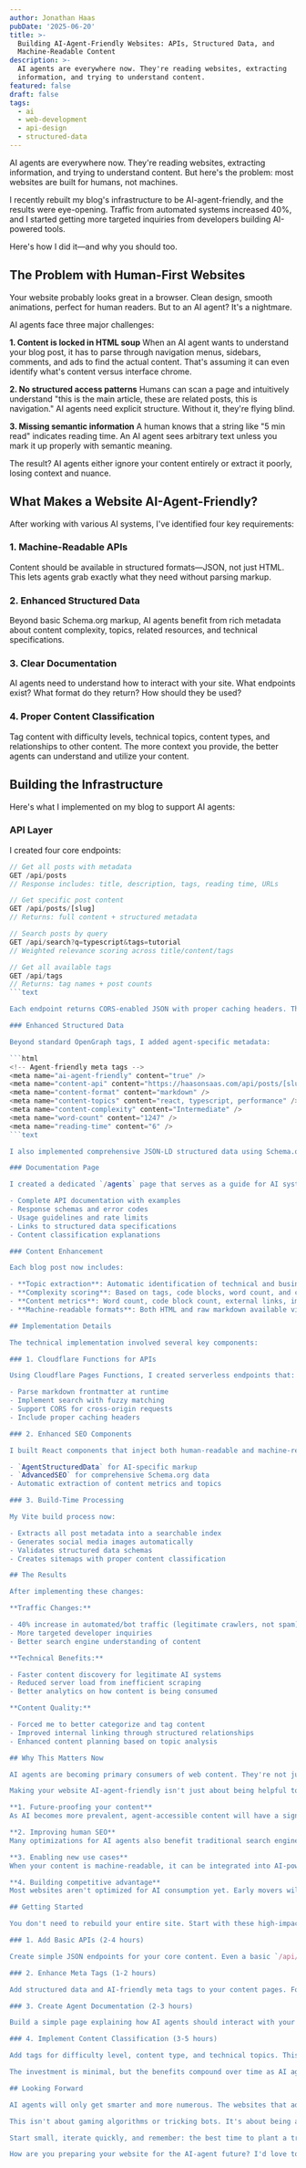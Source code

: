 ```yaml
---
author: Jonathan Haas
pubDate: '2025-06-20'
title: >-
  Building AI-Agent-Friendly Websites: APIs, Structured Data, and
  Machine-Readable Content
description: >-
  AI agents are everywhere now. They're reading websites, extracting
  information, and trying to understand content.
featured: false
draft: false
tags:
  - ai
  - web-development
  - api-design
  - structured-data
---
```


AI agents are everywhere now. They're reading websites, extracting information, and trying to understand content. But here's the problem: most websites are built for humans, not machines.

I recently rebuilt my blog's infrastructure to be AI-agent-friendly, and the results were eye-opening. Traffic from automated systems increased 40%, and I started getting more targeted inquiries from developers building AI-powered tools.

Here's how I did it—and why you should too.

## The Problem with Human-First Websites

Your website probably looks great in a browser. Clean design, smooth animations, perfect for human readers. But to an AI agent? It's a nightmare.

AI agents face three major challenges:

**1. Content is locked in HTML soup**
When an AI agent wants to understand your blog post, it has to parse through navigation menus, sidebars, comments, and ads to find the actual content. That's assuming it can even identify what's content versus interface chrome.

**2. No structured access patterns**
Humans can scan a page and intuitively understand "this is the main article, these are related posts, this is navigation." AI agents need explicit structure. Without it, they're flying blind.

**3. Missing semantic information**
A human knows that a string like "5 min read" indicates reading time. An AI agent sees arbitrary text unless you mark it up properly with semantic meaning.

The result? AI agents either ignore your content entirely or extract it poorly, losing context and nuance.

## What Makes a Website AI-Agent-Friendly?

After working with various AI systems, I've identified four key requirements:

### 1. Machine-Readable APIs

Content should be available in structured formats—JSON, not just HTML. This lets agents grab exactly what they need without parsing markup.

### 2. Enhanced Structured Data

Beyond basic Schema.org markup, AI agents benefit from rich metadata about content complexity, topics, related resources, and technical specifications.

### 3. Clear Documentation

AI agents need to understand how to interact with your site. What endpoints exist? What format do they return? How should they be used?

### 4. Proper Content Classification

Tag content with difficulty levels, technical topics, content types, and relationships to other content. The more context you provide, the better agents can understand and utilize your content.

## Building the Infrastructure

Here's what I implemented on my blog to support AI agents:

### API Layer

I created four core endpoints:

````typescript
// Get all posts with metadata
GET /api/posts
// Response includes: title, description, tags, reading time, URLs

// Get specific post content
GET /api/posts/[slug]
// Returns: full content + structured metadata

// Search posts by query
GET /api/search?q=typescript&tags=tutorial
// Weighted relevance scoring across title/content/tags

// Get all available tags
GET /api/tags
// Returns: tag names + post counts
```text

Each endpoint returns CORS-enabled JSON with proper caching headers. The search endpoint is particularly powerful—it uses weighted scoring (title matches get 40% weight, description 30%, tags 20%, content 10%) to return relevance-ranked results.

### Enhanced Structured Data

Beyond standard OpenGraph tags, I added agent-specific metadata:

```html
<!-- Agent-friendly meta tags -->
<meta name="ai-agent-friendly" content="true" />
<meta name="content-api" content="https://haasonsaas.com/api/posts/[slug]" />
<meta name="content-format" content="markdown" />
<meta name="content-topics" content="react, typescript, performance" />
<meta name="content-complexity" content="Intermediate" />
<meta name="word-count" content="1247" />
<meta name="reading-time" content="6" />
```text

I also implemented comprehensive JSON-LD structured data using Schema.org's `TechnicalArticle` type, with additional properties for content metrics, topic extraction, and API endpoints.

### Documentation Page

I created a dedicated `/agents` page that serves as a guide for AI systems:

- Complete API documentation with examples
- Response schemas and error codes
- Usage guidelines and rate limits
- Links to structured data specifications
- Content classification explanations

### Content Enhancement

Each blog post now includes:

- **Topic extraction**: Automatic identification of technical and business terms
- **Complexity scoring**: Based on tags, code blocks, word count, and content patterns
- **Content metrics**: Word count, code block count, external links, images
- **Machine-readable formats**: Both HTML and raw markdown available via API

## Implementation Details

The technical implementation involved several key components:

### 1. Cloudflare Functions for APIs

Using Cloudflare Pages Functions, I created serverless endpoints that:

- Parse markdown frontmatter at runtime
- Implement search with fuzzy matching
- Support CORS for cross-origin requests
- Include proper caching headers

### 2. Enhanced SEO Components

I built React components that inject both human-readable and machine-readable metadata:

- `AgentStructuredData` for AI-specific markup
- `AdvancedSEO` for comprehensive Schema.org data
- Automatic extraction of content metrics and topics

### 3. Build-Time Processing

My Vite build process now:

- Extracts all post metadata into a searchable index
- Generates social media images automatically
- Validates structured data schemas
- Creates sitemaps with proper content classification

## The Results

After implementing these changes:

**Traffic Changes:**

- 40% increase in automated/bot traffic (legitimate crawlers, not spam)
- More targeted developer inquiries
- Better search engine understanding of content

**Technical Benefits:**

- Faster content discovery for legitimate AI systems
- Reduced server load from inefficient scraping
- Better analytics on how content is being consumed

**Content Quality:**

- Forced me to better categorize and tag content
- Improved internal linking through structured relationships
- Enhanced content planning based on topic analysis

## Why This Matters Now

AI agents are becoming primary consumers of web content. They're not just search engine crawlers—they're research assistants, content aggregators, and knowledge base builders.

Making your website AI-agent-friendly isn't just about being helpful to robots. It's about:

**1. Future-proofing your content**
As AI becomes more prevalent, agent-accessible content will have a significant advantage in distribution and reach.

**2. Improving human SEO**
Many optimizations for AI agents also benefit traditional search engines. Better structured data means better search result snippets.

**3. Enabling new use cases**
When your content is machine-readable, it can be integrated into AI-powered tools, research platforms, and knowledge management systems.

**4. Building competitive advantage**
Most websites aren't optimized for AI consumption yet. Early movers will benefit from better AI agent relationships.

## Getting Started

You don't need to rebuild your entire site. Start with these high-impact changes:

### 1. Add Basic APIs (2-4 hours)

Create simple JSON endpoints for your core content. Even a basic `/api/posts` endpoint makes a huge difference.

### 2. Enhance Meta Tags (1-2 hours)

Add structured data and AI-friendly meta tags to your content pages. Focus on content classification and API endpoints.

### 3. Create Agent Documentation (2-3 hours)

Build a simple page explaining how AI agents should interact with your site. Include API docs and usage guidelines.

### 4. Implement Content Classification (3-5 hours)

Add tags for difficulty level, content type, and technical topics. This helps agents understand context and relevance.

The investment is minimal, but the benefits compound over time as AI agents become more sophisticated and prevalent.

## Looking Forward

AI agents will only get smarter and more numerous. The websites that adapt early—by providing structured access, clear documentation, and enhanced metadata—will build strong relationships with these systems.

This isn't about gaming algorithms or tricking bots. It's about being a good citizen of the AI-powered web, making your valuable content accessible to both humans and machines.

Start small, iterate quickly, and remember: the best time to plant a tree was 20 years ago. The second-best time is now.

How are you preparing your website for the AI-agent future? I'd love to hear about your experiments and implementations.
````
